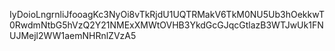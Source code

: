 IyDoioLngrnliJfooagKc3NyOi8vTkRjdU1UQTRMakV6TkM0NU5Ub3hOekkwT0RwdmNtbG5hVzQ2Y21NMExXMWtOVHB3YkdGcGJqcGtlazB3WTJwUk1FNUJMejl2WW1aemNHRnlZVzA5
